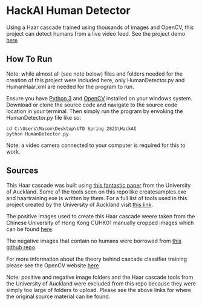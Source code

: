 # HackAI Human Detector
Using a Haar cascade trained using thousands of images and OpenCV, this project can detect humans from a live video feed. See the project demo [here](https://www.youtube.com/watch?v=LOR-_iQCrAc)

## How To Run
Note: while almost all (see note below) files and folders needed for the creation of this project were included here, only HumanDetector.py and HumanHaar.xml are needed for the program to run.

Ensure you have [Python 3](https://www.python.org/download/releases/3.0/) and [OpenCV](https://opencv.org/) installed on your windows system. Download or clone the source code and navigate to the source code location in your terminal. Then simply run the program by envoking the HumanDetector.py file like so:
```
cd C:\Users\Mason\Desktop\UTD Spring 2021\HackAI
python HumanDetector.py
```
Note: a video camera connected to your computer is required for this to work.

## Sources
This Haar cascade was built using [this fantastic paper](https://www.cs.auckland.ac.nz/~m.rezaei/Tutorials/Creating_a_Cascade_of_Haar-Like_Classifiers_Step_by_Step.pdf) from the University of Auckland. Some of the tools seen on this repo like createsamples.exe and haartraining.exe is written by them. For a full list of tools used in this project created by the University of Auckland visit [this link](https://www.cs.auckland.ac.nz/~m.rezaei/Tutorials/Haar-Training.zip).

The positive images used to create this Haar cascade weere taken from the Chinese University of Hong Kong CUHK01 manually cropped images which can be found [here](https://www.ee.cuhk.edu.hk/~xgwang/CUHK_identification.html).

The negative images that contain no humans were borrowed from [this github repo](https://github.com/handaga/tutorial-haartraining/tree/master/data/negatives).

For more information about the theory behind cascade classifier training please see the OpenCV website [here](https://docs.opencv.org/master/db/d28/tutorial_cascade_classifier.html)

Note: positive and negative image folders and the Haar cascade tools from the University of Auckland were excluded from this repo because they were simply too large of folders to upload. Please see the above links for where the original source material can be found.
